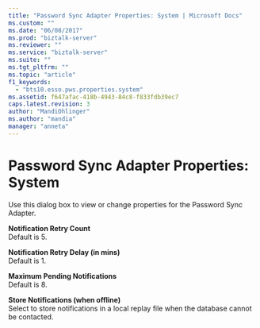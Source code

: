 ```yaml
---
title: "Password Sync Adapter Properties: System | Microsoft Docs"
ms.custom: ""
ms.date: "06/08/2017"
ms.prod: "biztalk-server"
ms.reviewer: ""
ms.service: "biztalk-server"
ms.suite: ""
ms.tgt_pltfrm: ""
ms.topic: "article"
f1_keywords: 
  - "bts10.esso.pws.properties.system"
ms.assetid: f647afac-418b-4943-84c8-f833fdb39ec7
caps.latest.revision: 3
author: "MandiOhlinger"
ms.author: "mandia"
manager: "anneta"
---
```

# Password Sync Adapter Properties: System
Use this dialog box to view or change properties for the Password Sync Adapter.  
  
 **Notification Retry Count**  
 Default is 5.  
  
 **Notification Retry Delay (in mins)**  
 Default is 1.  
  
 **Maximum Pending Notifications**  
 Default is 8.  
  
 **Store Notifications (when offline)**  
 Select to store notifications in a local replay file when the database cannot be contacted.